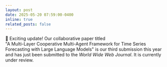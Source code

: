 ```yaml
---
layout: post
date: 2025-05-20 07:59:00-0400
inline: true
related_posts: false
---
```


📢 Exciting update! Our collaborative paper titled  
"A Multi-Layer Cooperative Multi-Agent Framework for Time Series Forecasting with Large Language Models"
is our third submission this year and has just been submitted to the *World Wide Web Journal*. It is currently under review.  